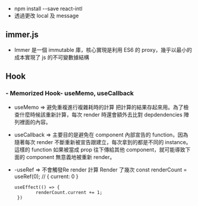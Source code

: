 - npm install --save react-intl
- 透過更改 local 及 message

## immer.js

- Immer 是一個 immutable 庫，核心實現是利用 ES6 的 proxy，幾乎以最小的成本實現了 js 的不可變數據結構


## Hook
### - Memorized Hook- useMemo, useCallback

- useMemo => 
	避免重複進行複雜耗時的計算
	把計算的結果存起來用。為了檢查什麼時候該重新計算，每次 render 時還會額外去比對 depdendencies 陣列裡面的內容。
- useCallback => 
  	主要目的是避免在 component 內部宣告的 function，因為隨著每次 render 不斷重新被宣告跟建立，每次拿到的都是不同的 instance。
 	 這樣的 function 如果被當成 prop 往下傳給其他 component，就可能導致下面的 component 無意義地被重新 render。

- -useRef => 不會觸發Re render
	計算 Render 了幾次 
	  const renderCount = useRef(0);  // { current: 0 }
  
  	```
    useEffect(() => {
    		renderCount.current += 1;
 	 })
     ```
     